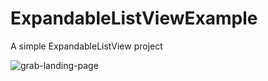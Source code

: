 # ExpandableListViewExample

A simple ExpandableListView project

![grab-landing-page]("https://ahmetkilinc.net/wp-content/uploads/2018/05/ahmetkilinc-expandablelistview.gif")
